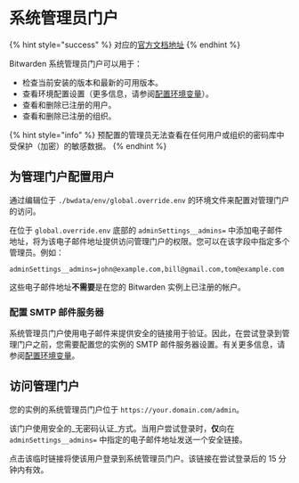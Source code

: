 # 系统管理员门户

{% hint style="success" %}
对应的[官方文档地址](https://bitwarden.com/help/article/admin-portal/)
{% endhint %}

Bitwarden 系统管理员门户可以用于：

* 检查当前安装的版本和最新的可用版本。
* 查看环境配置设置（更多信息，请参阅[配置环境变量](configure-environment-variables.md)）。
* 查看和删除已注册的用户。
* 查看和删除已注册的组织。

{% hint style="info" %}
预配置的管理员无法查看在任何用户或组织的密码库中受保护（加密）的敏感数据。
{% endhint %}

## 为管理门户配置用户 <a href="#configure-users-for-the-admin-portal" id="configure-users-for-the-admin-portal"></a>

通过编辑位于 `./bwdata/env/global.override.env` 的环境文件来配置对管理门户的访问。

在位于 `global.override.env` 底部的 `adminSettings__admins=` 中添加电子邮件地址，将为该电子邮件地址提供访问管理门户的权限。您可以在该字段中指定多个管理员。例如：

```systemd
adminSettings__admins=john@example.com,bill@gmail.com,tom@example.com
```

这些电子邮件地址**不需要**是在您的 Bitwarden 实例上已注册的帐户。

### 配置 SMTP 邮件服务器 <a href="#configure-smtp-mail-server" id="configure-smtp-mail-server"></a>

系统管理员门户使用电子邮件来提供安全的链接用于验证。因此，在尝试登录到管理门户之前，您需要配置您的实例的 SMTP 邮件服务器设置。有关更多信息，请参阅[配置环境变量](configure-environment-variables.md)。

## 访问管理门户 <a href="#access-the-admin-portal" id="access-the-admin-portal"></a>

您的实例的系统管理员门户位于 `https://your.domain.com/admin`。

该门户使用安全的_无密码认证_方式。当用户尝试登录时，**仅**向在 `adminSettings__admins=` 中指定的电子邮件地址发送一个安全链接。

点击该临时链接将使该用户登录到系统管理员门户。该链接在尝试登录后的 15 分钟内有效。
